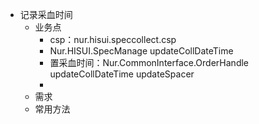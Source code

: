 - 记录采血时间
	- 业务点
		- csp：nur.hisui.speccollect.csp
		- Nur.HISUI.SpecManage  updateCollDateTime
		- 置采血时间：Nur.CommonInterface.OrderHandle  updateCollDateTime  updateSpacer
		- 
	- 需求
	- 常用方法